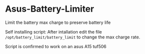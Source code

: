 # Asus-Battery-Limiter
Limit the battery max charge to preserve battery life

Self installing script:
After intallation edit the file `/opt/battery_limit/battery_limit` to change the max charge rate.

Script is confirmed to work on an asus A15 tuf506
